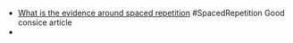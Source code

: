 - [What is the evidence around spaced repetition](https://www.edapp.com/blog/evidence-around-spaced-repetition/) #SpacedRepetition
  Good consice article
-